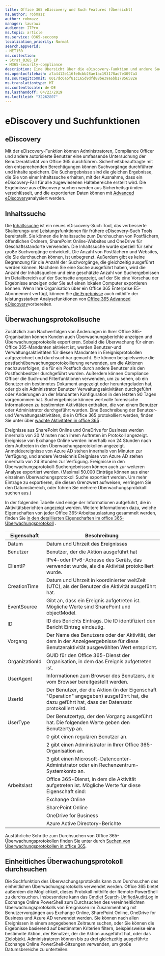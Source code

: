 ```yaml
---
title: Office 365 eDiscovery und Such Features (Übersicht)
ms.author: robmazz
author: robmazz
manager: laurawi
audience: ITPro
ms.topic: article
ms.service: O365-seccomp
localization_priority: Normal
search.appverid:
- MET150
ms.collection:
- Strat_O365_IP
- M365-security-compliance
description: Eine Übersicht über die eDiscovery-Funktion und andere Suchfeatures in Office 365 für die Überwachung und Transparenz.
ms.openlocfilehash: a7a4412e116fe0cbb28ae1ac193178ac7e3097a3
ms.sourcegitcommit: 0017dc6a5f81c165d9dfd88be39a6bb17856582e
ms.translationtype: MT
ms.contentlocale: de-DE
ms.lasthandoff: 04/23/2019
ms.locfileid: "32262807"
---
```

# <a name="ediscovery-and-search-features"></a>eDiscovery und Suchfunktionen 

## <a name="ediscovery"></a>eDiscovery
Mit der eDiscovery-Funktion können Administratoren, Compliance Officer und andere autorisierte Benutzer eine umfassende Untersuchung der Benutzeraktivität von Office 365 durchführen. Sicherheitsbeauftragte mit den entsprechenden Berechtigungen können Suchvorgänge durchführen und Inhalte speichern. Die Suchergebnisse sind die gleichen Ergebnisse, die Sie von einer Inhaltssuche erhalten, mit der Ausnahme, dass ein eDiscovery-Fall für alle zugewiesenen Haltebereiche erstellt wird. Die Ergebnisse aus eDiscovery-suchen werden aus Sicherheitsgründen verschlüsselt, und die exportierten Daten können mit [Advanced eDiscovery](https://support.office.com/article/office-365-advanced-ediscovery-fd53438a-a760-45f6-9df4-861b50161ae4)analysiert werden.

## <a name="content-search"></a>Inhaltssuche
Die [Inhaltssuche](https://support.office.com/article/Run-a-Content-Search-in-the-Office-365-Security-Compliance-Center-61852fd9-fe8a-4880-a339-cb19ed3bff4a) ist ein neues eDiscovery-Such Tool, das verbesserte Skalierungs-und Leistungsfunktionen für frühere eDiscovery-Such Tools bereitstellt. Sie können die Inhaltssuche zum Durchsuchen von Postfächern, öffentlichen Ordnern, SharePoint Online-Websites und OneDrive für Geschäftsstandorte verwenden. Die Inhaltssuche wurde speziell für sehr große Suchvorgänge entwickelt. Die Anzahl von Postfächern und Websites, die Sie durchsuchen können, ist unbegrenzt. Außerdem gibt es keine Begrenzung für die Anzahl der Suchvorgänge, die gleichzeitig ausgeführt werden können. Nachdem Sie eine Suche ausgeführt haben, wird die Anzahl der Inhaltsquellen und eine geschätzte Anzahl von Suchergebnissen im Detailbereich auf der Suchseite angezeigt, auf der Sie eine Vorschau der Ergebnisse anzeigen oder Sie auf einen lokalen Computer exportieren können. Wenn Ihre Organisation über ein Office 365 Enterprise E5-Abonnement verfügt, können Sie [die Ergebnisse](https://support.office.com/article/Run-a-Content-Search-in-the-Office-365-Security-Compliance-Center-61852fd9-fe8a-4880-a339-cb19ed3bff4a#prepare) auch mithilfe der leistungsstarken Analysefunktionen von [Office 365 Advanced eDiscovery](http://go.microsoft.com/fwlink/p/?LinkID=620116)vorbereiten.

## <a name="audit-log-search"></a>Überwachungsprotokollsuche
Zusätzlich zum Nachverfolgen von Änderungen in Ihrer Office 365-Organisation können Kunden auch Überwachungsberichte anzeigen und Überwachungsprotokolle exportieren. Sobald die Überwachung für einen Office 365-Mandanten aktiviert ist, werden Benutzer-und Verwaltungsaktivitäten für diesen Mandanten in Ereignisprotokollen aufgezeichnet und durchsuchbar gemacht. Sie können beispielsweise die postfachüberwachungsprotokollierung verwenden, um die Aktionen nachzuverfolgen, die für ein Postfach durch andere Benutzer als den Postfachbesitzer durchgeführt wurden. Außerdem können Compliance Officer die Such-und Filterfunktionen verwenden, um zu sehen, ob ein Benutzer ein bestimmtes Dokument angezeigt oder heruntergeladen hat, oder ob ein Administrator Benutzer Verwaltungsaktivitäten durchgeführt oder Änderungen an der Mandanten Konfiguration in den letzten 90 Tagen vorgenommen hat. Suchergebnisse können wertvolle forensische Informationen zu bestimmten Aktivitäten enthalten, die von einem Benutzer oder Administrator durchgeführt wurden. Eine Beschreibung der Benutzer-und Verwaltungsaktivitäten, die in Office 365 protokolliert werden, finden Sie unter über [wachte Aktivitäten in office 365](https://support.office.com/article/Search-the-audit-log-in-the-Office-365-Security-Compliance-Center-0d4d0f35-390b-4518-800e-0c7ec95e946c#auditlogevents) .

Ereignisse aus SharePoint Online und OneDrive for Business werden innerhalb von 30 Minuten nach ihrem Auftreten im Protokoll angezeigt. Ereignisse von Exchange Online werden innerhalb von 24 Stunden nach dem Auftreten in den Überwachungsprotokollen angezeigt. Anmeldeereignisse von Azure AD stehen innerhalb von Minuten zur Verfügung, und andere Verzeichnis Ereignisse von Azure AD stehen innerhalb von 24 Stunden zur Verfügung. Ereignisse in den Überwachungsprotokoll-Suchergebnissen können auch zur weiteren Analyse exportiert werden. (Maximal 50.000 Einträge können aus einer einzelnen Überwachungsprotokoll Suche exportiert werden. Um mehr Einträge zu exportieren, die diesen Grenzwert aufweisen, verringern Sie den Datumsbereich, oder führen Sie mehrere Überwachungsprotokoll suchen aus.)

In der folgenden Tabelle sind einige der Informationen aufgeführt, die in Aktivitätsberichten angezeigt werden. Weitere Informationen dazu, welche Eigenschaften von jeder Office 365-Arbeitsauslastung gesammelt werden, finden Sie [in den detaillierten Eigenschaften im office 365-Überwachungsprotokoll](https://support.office.com/article/detailed-properties-in-the-office-365-audit-log-ce004100-9e7f-443e-942b-9b04098fcfc3
) .

| Eigenschaft | Beschreibung |
|----------------|----------------------------------------------------------------------------------------------------------------------|
| Datum | Datum und Uhrzeit des Ereignisses |
| Benutzer | Benutzer, der die Aktion ausgeführt hat |
| ClientIP | IPv4-oder IPv6-Adresse des Geräts, das verwendet wurde, als die Aktivität protokolliert wurde. |
| CreationTime | Datum und Uhrzeit in koordinierter weltZeit (UTC), als der Benutzer die Aktivität ausgeführt hat. |
| EventSource | Gibt an, dass ein Ereignis aufgetreten ist. Mögliche Werte sind SharePoint und objectModel. |
| ID | ID des Berichts Eintrags. Die ID identifiziert den Bericht Eintrag eindeutig. |
| Vorgang | Der Name des Benutzers oder der Aktivität, der dem in der Anzeigeergebnisse für diese Benutzeraktivität ausgewählten Wert entspricht. |
| OrganizationId | GUID für den Office 365-Dienst der Organisation, in dem das Ereignis aufgetreten ist. |
| UserAgent | Informationen zum Browser des Benutzers, die vom Browser bereitgestellt werden. |
| UserId | Der Benutzer, der die Aktion (in der Eigenschaft "Operation" angegeben) ausgeführt hat, die dazu geführt hat, dass der Datensatz protokolliert wird. |
| UserType | Der Benutzertyp, der den Vorgang ausgeführt hat. Die folgenden Werte geben den Benutzertyp an. |
|  | 0 gibt einen regulären Benutzer an. |
|  | 2 gibt einen Administrator in Ihrer Office 365-Organisation an. |
|  | 3 gibt einen Microsoft-Datencenter-Administrator oder ein Rechenzentrum-Systemkonto an. |
| Arbeitslast | Office 365-Dienst, in dem die Aktivität aufgetreten ist. Mögliche Werte für diese Eigenschaft sind: |
|  | Exchange Online |
|  | SharePoint Online |
|  | OneDrive for Business |
|  | Azure Active Directory-Berichte |


Ausführliche Schritte zum Durchsuchen von Office 365-Überwachungsprotokollen finden Sie unter durch [Suchen von Überwachungsprotokollen in office 365](https://support.office.com/article/Search-the-audit-log-in-the-Office-365-Security-Compliance-Center-0d4d0f35-390b-4518-800e-0c7ec95e946c).

## <a name="search-unified-audit-log"></a>Einheitliches Überwachungsprotokoll durchsuchen
Die Suchfunktion des Überwachungsprotokolls kann zum Durchsuchen des einheitlichen Überwachungsprotokolls verwendet werden. Office 365 bietet außerdem die Möglichkeit, dieses Protokoll mithilfe der Remote-PowerShell zu durchsuchen. Insbesondere kann das [Cmdlet Search-UnifiedAuditLog](https://docs.microsoft.com/powershell/module/exchange/policy-and-compliance-audit/Search-UnifiedAuditLog?view=exchange-ps) in Exchange Online PowerShell zum Durchsuchen des vereinheitlichten Überwachungsprotokolls von Ereignissen im Zusammenhang mit Benutzervorgängen aus Exchange Online, SharePoint Online, OneDrive for Business und Azure AD verwendet werden. Sie können nach allen Ereignissen in einem angegebenen Zeitraum suchen, oder Sie können die Ergebnisse basierend auf bestimmten Kriterien filtern, beispielsweise eine bestimmte Aktion, der Benutzer, der die Aktion ausgeführt hat, oder das Zielobjekt. Administratoren können bis zu drei gleichzeitig ausgeführte Exchange Online PowerShell-Sitzungen verwenden, um große Datumsbereiche zu unterteilen.
